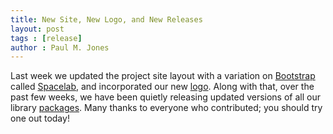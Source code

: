```yaml
---
title: New Site, New Logo, and New Releases
layout: post
tags : [release]
author : Paul M. Jones
---
```


Last week we updated the project site layout with a variation on [Bootstrap][]
called [Spacelab][], and incorporated our new [logo][]. Along with that, over
the past few weeks, we have been quietly releasing updated versions of all our
library [packages][]. Many thanks to everyone who contributed; you should try one
out today!

[Bootstrap]: http://twitter.github.io/bootstrap/
[Spacelab]: http://bootswatch.com/spacelab/
[logo]: http://auraphp.com/img/aura-logo-black.png
[packages]: http://auraphp.com/packages
